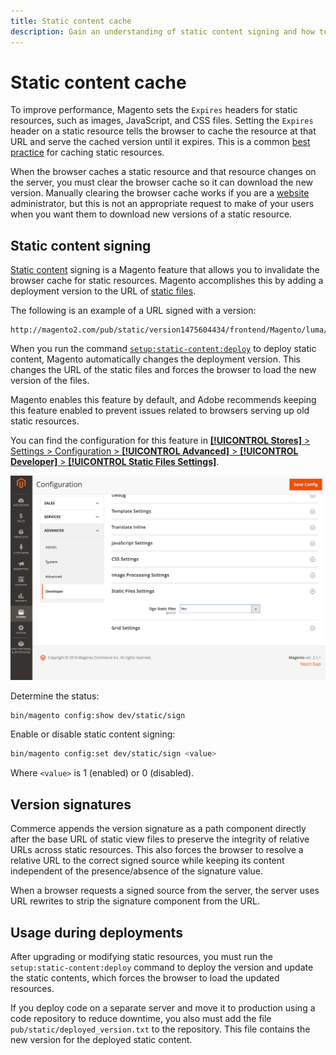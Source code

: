 ```yaml
---
title: Static content cache
description: Gain an understanding of static content signing and how to enable or disable the feature.
---
```

# Static content cache

To improve performance, Magento sets the `Expires` headers for static resources, such as images, JavaScript, and CSS files.
Setting the `Expires` header on a static resource tells the browser to cache the resource at that URL and serve the cached version until it expires.
This is a common [best practice](https://developer.yahoo.com/performance/rules.html#expires=) for caching static resources.

When the browser caches a static resource and that resource changes on the server, you must clear the browser cache so it can download the new version.
Manually clearing the browser cache works if you are a [website](https://glossary.magento.com/website) administrator, but this is not an appropriate request to make of your users when you want them to download new versions of a static resource.

## Static content signing

[Static content](https://glossary.magento.com/static-content) signing is a Magento feature that allows you to invalidate the browser cache for static resources.
Magento accomplishes this by adding a deployment version to the URL of [static files](https://glossary.magento.com/static-files).

The following is an example of a URL signed with a version:

```terminal
http://magento2.com/pub/static/version1475604434/frontend/Magento/luma/en_US/images/logo.svg
```

When you run the command [`setup:static-content:deploy`](configuration/cli/config-cli-subcommands-static-view.html) to deploy static content, Magento automatically changes the deployment version.
This changes the URL of the static files and forces the browser to load the new version of the files.

Magento enables this feature by default, and Adobe recommends keeping this feature enabled to prevent issues related to browsers serving up old static resources.

You can find the configuration for this feature in [**[!UICONTROL Stores]** > Settings > Configuration > **[!UICONTROL Advanced]** > **[!UICONTROL Developer]** > **[!UICONTROL Static Files Settings]**](https://docs.magento.com/user-guide/system/static-file-signature.html).

![Static Files Settings](../../assets/configuration/static-files-settings.png)

Determine the status:

```bash
bin/magento config:show dev/static/sign
```

Enable or disable static content signing:

```bash
bin/magento config:set dev/static/sign <value>
```

Where `<value>` is 1 (enabled) or 0 (disabled).

## Version signatures

Commerce appends the version signature as a path component directly after the base URL of static view files to preserve the integrity of relative URLs across static resources.
This also forces the browser to resolve a relative URL to the correct signed source while keeping its content independent of the presence/absence of the signature value.

When a browser requests a signed source from the server, the server uses URL rewrites to strip the signature component from the URL.

## Usage during deployments

After upgrading or modifying static resources, you must run the `setup:static-content:deploy` command to deploy the version and update the static contents, which forces the browser to load the updated resources.

If you deploy code on a separate server and move it to production using a code repository to reduce downtime, you also must add the file `pub/static/deployed_version.txt` to the repository.
This file contains the new version for the deployed static content.
